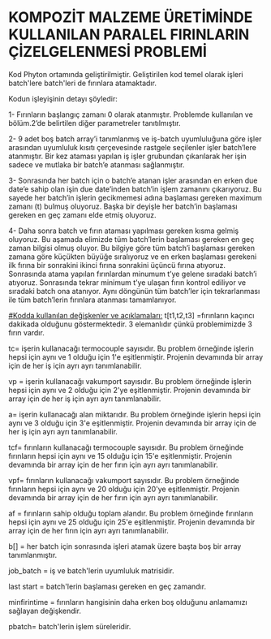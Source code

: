 # KOMPOZİT MALZEME ÜRETİMİNDE KULLANILAN PARALEL FIRINLARIN ÇİZELGELENMESİ PROBLEMİ 

Kod Phyton ortamında geliştirilmiştir. Geliştirilen kod temel olarak işleri batch'lere batch'leri de fırınlara atamaktadır. 

Kodun işleyişinin detayı şöyledir:

1-	Fırınların başlangıç zamanı 0 olarak atanmıştır. Problemde kullanılan ve bölüm.2’de belirtilen diğer parametreler tanıtılmıştır.

2-	9 adet boş batch array’i tanımlanmış ve iş-batch uyumluluğuna göre işler arasından  uyumluluk kısıtı çerçevesinde rastgele seçilenler işler batch’lere atanmıştır. Bir kez ataması yapılan iş işler grubundan çıkarılarak her işin sadece ve mutlaka bir batch’e atanması sağlanmıştır.

3-	Sonrasında her batch için o batch’e atanan işler arasından en erken due date’e sahip olan işin due date’inden batch’in işlem zamanını çıkarıyoruz. Bu sayede her batch’in işlerin gecikmemesi adına başlaması gereken maximum zamanı (t) bulmuş oluyoruz. Başka bir deyişle her batch’in başlaması gereken en geç zamanı elde etmiş oluyoruz.

4-	Daha sonra batch ve fırın ataması yapılması gereken kısma gelmiş oluyoruz. Bu aşamada elimizde tüm batch’lerin başlaması gereken en geç zaman bilgisi olmuş oluyor. Bu bilgiye göre tüm batch’i başlaması gereken zamana göre küçükten büyüğe sıralıyoruz ve en erken başlaması gerekeni ilk fırına bir sonrakini ikinci fırına sonrakini üçüncü fırına atıyoruz. Sonrasında atama yapılan fırınlardan minumum t’ye gelene sıradaki batch’i atıyoruz. Sonrasında tekrar minimum t’ye ulaşan fırın kontrol ediliyor ve sıradaki batch ona atanıyor. Aynı döngünün tüm batch’ler için tekrarlanması ile tüm batch’lerin fırınlara atanması tamamlanıyor.

[#Kodda kullanılan değişkenler ve açıklamaları:](url)
t[t1,t2,t3] =fırınların kaçıncı dakikada olduğunu göstermektedir. 3 elemanlıdır çünkü problemimizde 3 fırın vardır.

tc= işerin kullanacağı termocouple sayısıdır. Bu problem örneğinde işlerin hepsi için aynı ve 1 olduğu için 1'e eşitlenmiştir. Projenin devamında bir array için de her iş için ayrı ayrı tanımlanabilir.

vp = işerin kullanacağı vakumport sayısıdır. Bu problem örneğinde işlerin hepsi için aynı ve 2 olduğu için 2'ye eşitlenmiştir. Projenin devamında bir array için de her iş için ayrı ayrı tanımlanabilir.

a= işerin kullanacağı alan miktarıdır. Bu problem örneğinde işlerin hepsi için aynı ve 3 olduğu için 3'e eşitlenmiştir. Projenin devamında bir array için de her iş için ayrı ayrı tanımlanabilir.

tcf= fırınların kullanacağı termocouple sayısıdır. Bu problem örneğinde fırınların hepsi için aynı ve 15 olduğu için 15'e eşitlenmiştir. Projenin devamında bir array için de her fırın için ayrı ayrı tanımlanabilir.

vpf= fırınların kullanacağı vakumport sayısıdır. Bu problem örneğinde fırınların hepsi için aynı ve 20 olduğu için 20'ye eşitlenmiştir. Projenin devamında bir array için de her fırın için ayrı ayrı tanımlanabilir.

af = fırınların sahip olduğu toplam alandır. Bu problem örneğinde fırınların hepsi için aynı ve 25 olduğu için 25'e eşitlenmiştir. Projenin devamında bir array için de her fırın için ayrı ayrı tanımlanabilir.

b[] = her batch için sonrasında işleri atamak üzere başta boş bir array tanımlanmıştır.

job_batch = iş ve batch'lerin uyumluluk matrisidir.

last start = batch'lerin başlaması gereken en geç zamandır.

minfirintime = fırınların hangisinin daha erken boş olduğunu anlamamızı sağlayan değişkendir.

pbatch= batch'lerin işlem süreleridir.
